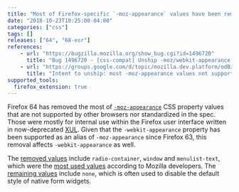 ```yaml
---
title: "Most of Firefox-specific `-moz-appearance` values have been removed"
date: "2018-10-23T10:25:00-04:00"
categories: ["css"]
tags: []
releases: ["64", "68-esr"]
references:
    - url: "https://bugzilla.mozilla.org/show_bug.cgi?id=1496720"
      title: "Bug 1496720 - [css-compat] Unship -moz/webkit-appearance values not supported by other UAs / spec"
    - url: "https://groups.google.com/d/topic/mozilla.dev.platform/odBz2i8xnno/discussion"
      title: "Intent to unship: most -moz-appearance values not supported by other UAs / spec"
supported_tools:
  firefox_extension: true
---
```

Firefox 64 has removed the most of [`-moz-appearance`](https://developer.mozilla.org/docs/Web/CSS/appearance) CSS property values that are not supported by other browsers nor standardized in the spec. Those were mostly for internal use within the Firefox user interface written in now-deprecated [XUL](https://developer.mozilla.org/docs/Mozilla/Tech/XUL). Given that the `-webkit-appearance` property has been supported as an alias of `-moz-appearance` since Firefox 63, this removal affects `-webkit-appearance` as well.

The [removed values](https://hg.mozilla.org/try/diff/05e54dac9610/layout/style/test/test_non_content_accessible_values.html) include `radio-container`, `window` and `menulist-text`, which were the [most used values](https://bugzilla.mozilla.org/show_bug.cgi?id=1496720#c14) according to Mozilla developers. The [remaining values](https://compat.spec.whatwg.org/#css-non-aliased) include `none`, which is often used to disable the default style of native form widgets.
